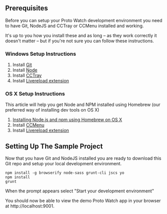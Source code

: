 ## Prerequisites

Before you can setup your Proto Watch development environment you need to have Git, NodeJS and CCTray or CCMenu installed and working.

It's up to you how you install these and as long – as they work correctly it doesn't matter – but if you're not sure you can follow these instructions.

### Windows Setup Instructions
1. Install [Git ](http://git-scm.com/)
2. Install [Node](https://nodejs.org/download/)
3. Install [CCTray](http://www.cruisecontrolnet.org/projects/cctray)
4. Install [Livereload extension](https://chrome.google.com/webstore/detail/livereload/jnihajbhpnppcggbcgedagnkighmdlei?hl=en)

### OS X Setup Instructions

This article will help you get Node and NPM installed using Homebrew (our preferred way of installing dev tools on OS X)

1. [Installing Node.js and npm using Homebrew on OS X](https://thechangelog.com/install-node-js-with-homebrew-on-os-x/)
2. Install [CCMenu](http://ccmenu.org/)
3. Install [Livereload extension](https://chrome.google.com/webstore/detail/livereload/jnihajbhpnppcggbcgedagnkighmdlei?hl=en)
## Setting Up The Sample Project

Now that you have Git and NodeJS installed you are ready to download this Git repo and setup your local development environment.

```shell
npm install -g browserify node-sass grunt-cli jscs yo
npm install
grunt
```

When the prompt appears select "Start your development environment"

You should now be able to view the demo Proto Watch app in your browser at http://localhost:9001.
